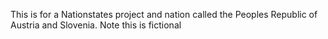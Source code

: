 This is for a Nationstates project and nation called the Peoples Republic of Austria and Slovenia. Note this is fictional
